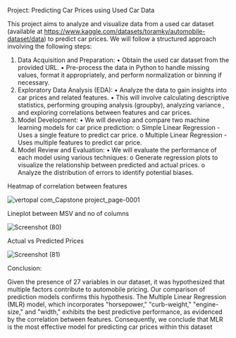 
Project: Predicting Car Prices using Used Car Data

This project aims to analyze and visualize data from a used car dataset (available at https://www.kaggle.com/datasets/toramky/automobile-dataset/data) to predict car prices. We will follow a structured approach involving the following steps:  
1. Data Acquisition and Preparation:
•	Obtain the used car dataset from the provided URL.
•	Pre-process the data in Python to handle missing values, format it appropriately, and perform normalization or binning if necessary.
4. Exploratory Data Analysis (EDA):
•	Analyze the data to gain insights into car prices and related features.
•	This will involve calculating descriptive statistics, performing grouping analysis (groupby), analyzing variance , and exploring correlations between features and car prices.
6. Model Development:
•	We will develop and compare two machine learning models for car price prediction: 
o	Simple Linear Regression - Uses a single feature to predict car price.
o	Multiple Linear Regression - Uses multiple features to predict car price.
7. Model Review and Evaluation:
•	We will evaluate the performance of each model using various techniques: 
o	Generate regression plots to visualize the relationship between predicted and actual prices.
o	Analyze the distribution of errors to identify potential biases.



Heatmap of correlation between features 

![vertopal com_Capstone project_page-0001](https://github.com/user-attachments/assets/92670de9-8e7d-4d4a-9855-ffbdca94edba)

Lineplot between MSV and no of columns

![Screenshot (80)](https://github.com/user-attachments/assets/5c20e53e-babb-4cfb-88f0-d0853388943f)

Actual vs Predicted Prices

![Screenshot (81)](https://github.com/user-attachments/assets/da024a7a-bb6d-42d2-89d2-6ff0015d9b58)




Conclusion:

Given the presence of 27 variables in our dataset, it was hypothesized that multiple factors contribute to automobile pricing. Our comparison of prediction models confirms this hypothesis. The Multiple Linear Regression (MLR) model, which incorporates "horsepower," "curb-weight," "engine-size," and "width," exhibits the best predictive performance, as evidenced by the correlation between features. Consequently, we conclude that MLR is the most effective model for predicting car prices within this dataset
